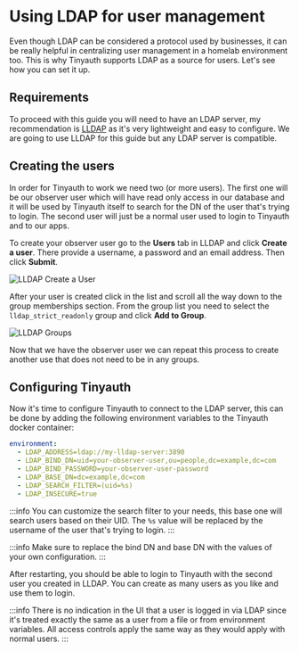 # Using LDAP for user management

Even though LDAP can be considered a protocol used by businesses, it can be really helpful in centralizing user management in a homelab environment too. This is why Tinyauth supports LDAP as a source for users. Let's see how you can set it up.

## Requirements

To proceed with this guide you will need to have an LDAP server, my recommendation is [LLDAP](https://github.com/lldap/lldap) as it's very lightweight and easy to configure. We are going to use LLDAP for this guide but any LDAP server is compatible.

## Creating the users

In order for Tinyauth to work we need two (or more users). The first one will be our observer user which will have read only access in our database and it will be used by Tinyauth itself to search for the DN of the user that's trying to login. The second user will just be a normal user used to login to Tinyauth and to our apps.

To create your observer user go to the **Users** tab in LLDAP and click **Create a user**. There provide a username, a password and an email address. Then click **Submit**.

![LLDAP Create a User](/screenshots/lldap-create-user.png)

After your user is created click in the list and scroll all the way down to the group memberships section. From the group list you need to select the `lldap_strict_readonly` group and click **Add to Group**.

![LLDAP Groups](/screenshots/lldap-groups.png)

Now that we have the observer user we can repeat this process to create another use that does not need to be in any groups.

## Configuring Tinyauth

Now it's time to configure Tinyauth to connect to the LDAP server, this can be done by adding the following environment variables to the Tinyauth docker container:

```yaml
environment:
  - LDAP_ADDRESS=ldap://my-lldap-server:3890
  - LDAP_BIND_DN=uid=your-observer-user,ou=people,dc=example,dc=com
  - LDAP_BIND_PASSWORD=your-observer-user-password
  - LDAP_BASE_DN=dc=example,dc=com
  - LDAP_SEARCH_FILTER=(uid=%s)
  - LDAP_INSECURE=true
```

:::info
You can customize the search filter to your needs, this base one will search users based on their UID. The `%s` value will be replaced by the username of the user that's trying to login.
:::

:::info
Make sure to replace the bind DN and base DN with the values of your own configuration.
:::

After restarting, you should be able to login to Tinyauth with the second user you created in LLDAP. You can create as many users as you like and use them to login.

:::info
There is no indication in the UI that a user is logged in via LDAP since it's treated exactly the same as a user from a file or from environment variables. All access controls apply the same way as they would apply with normal users.
:::
